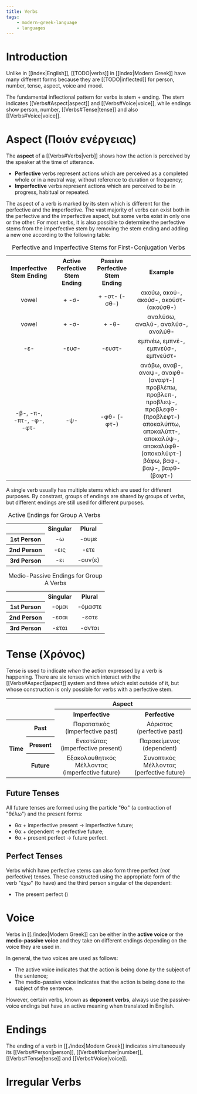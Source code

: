 ```yaml
---
title: Verbs
tags:
    - modern-greek-language
    - languages
---
```


# Introduction

Unlike in [[index|English]], [[TODO|verbs]] in [[index|Modern Greek]] have many different forms because they are [[TODO|inflected]] for person, number, tense, aspect, voice and mood. 

The fundamental inflectional pattern for verbs is stem + ending. The stem indicates [[Verbs#Aspect|aspect]] and [[Verbs#Voice|voice]], while endings show person, number, [[Verbs#Tense|tense]] and also [[Verbs#Voice|voice]].

# Aspect (Ποιόν ενέργειας)

The **aspect** of a [[Verbs#Verbs|verb]] shows how the action is perceived by the speaker at the time of utterance. 
- **Perfective** verbs represent actions which are perceived as a completed whole or in a neutral way, without reference to duration or frequency;
- **Imperfective** verbs represent actions which are perceived to be in progress, habitual or repeated.

The aspect of a verb is marked by its stem which is different for the perfective and the imperfective. The vast majority of verbs can exist both in the perfective and the imperfective aspect, but some verbs exist in only one or the other. For most verbs, it is also possible to determine the perfective stems from the imperfective stem by removing the stem ending and adding a new one according to the following table:

<table>
<caption>Perfective and Imperfective Stems for First-Conjugation Verbs</caption>
<tr>
<th style="text-align:center;vertical-align:middle">Imperfective Stem Ending</th>
<th style="text-align:center;vertical-align:middle">Active Perfective Stem Ending</th>
<th style="text-align:center;vertical-align:middle">Passive Perfective Stem Ending</th>
<th style="text-align:center;vertical-align:middle">Example</th>
</tr>
<tr>
<td style="text-align:center;vertical-align:middle">vowel</td>
<td style="text-align:center;vertical-align:middle">+ -σ-</td>
<td style="text-align:center;vertical-align:middle">+ -στ- (-σθ-)</td>
<td style="text-align:center;vertical-align:middle">ακούω, ακού-, ακούσ-, ακούστ- (ακούσθ-)</td>
</tr>
<tr>
<td style="text-align:center;vertical-align:middle">vowel</td>
<td style="text-align:center;vertical-align:middle">+ -σ-</td>
<td style="text-align:center;vertical-align:middle">+ -θ-</td>
<td style="text-align:center;vertical-align:middle">αναλύσω, αναλύ-, αναλύσ-, αναλύθ-</td>
</tr>
<tr>
<td style="text-align:center;vertical-align:middle">-ε-</td>
<td style="text-align:center;vertical-align:middle">-ευσ-</td>
<td style="text-align:center;vertical-align:middle">-ευστ-</td>
<td style="text-align:center;vertical-align:middle">εμπνέω, εμπνέ-, εμπνεύσ-, εμπνεύστ-</td>
</tr>
<tr>
<td style="text-align:center;vertical-align:middle">-β-, -π-, -πτ-, -φ-, -φτ-</td>
<td style="text-align:center;vertical-align:middle">-ψ-</td>
<td style="text-align:center;vertical-align:middle">-φθ- (-φτ-)</td>
<td style="text-align:center;vertical-align:middle">ανάβω, αναβ-, αναψ-, αναφθ- (αναφτ-)<br>προβλέπω, προβλεπ-, προβλεψ-, προβλεφθ- (προβλεφτ-)<br>αποκαλύπτω, αποκαλύπτ-, αποκαλύψ-, αποκαλύφθ- (αποκαλύφτ-)<br>βάφω, βαφ-, βαψ-, βαφθ- (βαφτ-)<br></td>
</tr>
</table>

A single verb usually has multiple stems which are used for different purposes. By constrast, groups of endings are shared by groups of verbs, but different endings are still used for different purposes.

<table>
<caption>Active Endings for Group A Verbs</caption>
<tr>
<th style="text-align:center"></th>
<th style="text-align:center">Singular</th>
<th style="text-align:center">Plural</th>
</tr>
<tr>
<th style="text-align:center">1st Person</th>
<td style="text-align:center">-ω</td>
<td style="text-align:center">-ουμε</td>
</tr>
<tr>
<th style="text-align:center">2nd Person</th>
<td style="text-align:center">-εις</td>
<td style="text-align:center">-ετε</td>
</tr>
<tr>
<th style="text-align:center">3rd Person</th>
<td style="text-align:center">-ει</td>
<td style="text-align:center">-ουν(ε)</td>
</tr>
</table>

<table>
<caption>Medio-Passive Endings for Group A Verbs</caption>
<tr>
<th style="text-align: center;"></th>
<th style="text-align: center;">Singular</th>
<th style="text-align: center;">Plural</th>
</tr>
<tr>
<th style="text-align: center;">1st Person</th>
<td style="text-align: center;">-ομαι</td>
<td style="text-align: center;">-όμαστε</td>
</tr>
<tr>
<th style="text-align: center;">2nd Person</th>
<td style="text-align: center;">-εσαι</td>
<td style="text-align: center;">-εστε</td>
</tr>
<tr>
<th style="text-align: center;">3rd Person</th>
<td style="text-align: center;">-εται</td>
<td style="text-align: center;">-ονται</td>
</tr>
</table>

# Tense (Χρόνος)

Tense is used to indicate *when* the action expressed by a verb is happening. There are six tenses which interact with the [[Verbs#Aspect|aspect]] system and three which exist outside of it, but whose construction is only possible for verbs with a perfective stem.

<table>
<tr>
<th style="text-align:center;vertical-align:middle" rowspan=2 colspan=2></th>
<th style="text-align:center;vertical-align:middle" colspan=2>Aspect</th>
</tr>
<tr>
<th style="text-align:center;vertical-align:middle">Imperfective</th>
<th style="text-align:center;vertical-align:middle">Perfective</th>
</tr>
<tr>
<th style="text-align:center;vertical-align:middle" rowspan=3>Time</th>
<th style="text-align:center;vertical-align:middle">Past</th>
<td style="text-align:center;vertical-align:middle">Παρατατικός<br>(imperfective past)</td>
<td style="text-align:center;vertical-align:middle">Αόριστος<br>(perfective past)</td>
</tr>
<tr>
<th style="text-align:center;vertical-align:middle">Present</th>
<td style="text-align:center;vertical-align:middle">Ενεστώτας (imperfective present)</td>
<td style="text-align:center;vertical-align:middle">Παρακείμενος (dependent)</td>
</tr>
<tr>
<th style="text-align:center;vertical-align:middle">Future</th>
<td style="text-align:center;vertical-align:middle">Εξακολουθητικός Μέλλοντας (imperfective future)</td>
<td style="text-align:center;vertical-align:middle">Συνοπτικός Μέλλοντας (perfective future)</td>
</tr>
</table>



## Future Tenses

All future tenses are formed using the particle "θα" (a contraction of "θέλω") and the present forms:
- θα + imperfective present -> imperfective future;
- θα + dependent -> perfective future;
- θα + present perfect -> future perfect.

## Perfect Tenses

Verbs which have perfective stems can also form three perfect (*not* perfect*ive*) tenses. These constructed using the appropriate form of the verb "έχω" (to have) and the third person singular of the dependent:
- The present perfect ()

# Voice

Verbs in [[./index|Modern Greek]] can be either in the **active voice** or the **medio-passive voice** and they take on different endings depending on the voice they are used in.

In general, the two voices are used as follows:
- The active voice indicates that the action is being done *by* the subject of the sentence;
- The medio-passive voice indicates that the action is being done *to* the subject of the sentence.

However, certain verbs, known as **deponent verbs**, always use the passive-voice endings but have an active meaning when translated in English.

# Endings

The ending of a verb in [[./index|Modern Greek]] indicates simultaneously its [[Verbs#Person|person]], [[Verbs#Number|number]], [[Verbs#Tense|tense]] and [[Verbs#Voice|voice]].

# Irregular Verbs

